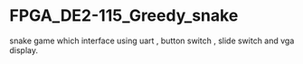 # FPGA_DE2-115_Greedy_snake
snake game which interface using uart , button switch , slide switch and vga display.
